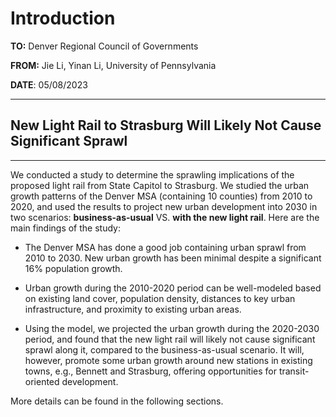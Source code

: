# Introduction

**TO:** Denver Regional Council of Governments

**FROM:** Jie Li, Yinan Li, University of Pennsylvania

**DATE**: 05/08/2023

---

## New Light Rail to Strasburg Will Likely Not Cause Significant Sprawl

---

We conducted a study to determine the sprawling implications of the proposed light rail from State Capitol to Strasburg. We studied the urban growth patterns of the Denver MSA (containing 10 counties) from 2010 to 2020, and used the results to project new urban development into 2030 in two scenarios: **business-as-usual** VS. **with the new light rail**. Here are the main findings of the study:

- The Denver MSA has done a good job containing urban sprawl from 2010 to 2030. New urban growth has been minimal despite a significant 16% population growth.

- Urban growth during the 2010-2020 period can be well-modeled based on existing land cover, population density, distances to key urban infrastructure, and proximity to existing urban areas.

- Using the model, we projected the urban growth during the 2020-2030 period, and found that the new light rail will likely not cause significant sprawl along it, compared to the business-as-usual scenario. It will, however, promote some urban growth around new stations in existing towns, e.g., Bennett and Strasburg, offering opportunities for transit-oriented development.

More details can be found in the following sections.

```{tableofcontents}
```

